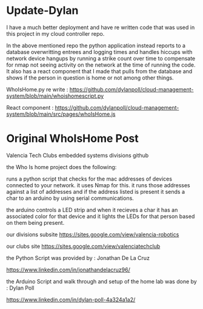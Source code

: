 # Update-Dylan
I have a much better deployment and have re written code that was used in this project in my cloud controller repo. 


In the above mentioned repo the python application instead reports to a database overwritting entrees and logging times and handles hiccups with network device hangups by running a strike count over time to compensate for nmap not seeing activity on the network at the time of running the code.
It also has a react component that I made that pulls from the database and shows if the person in question is home or not among other things.


WhoIsHome.py re write : https://github.com/dylanpoll/cloud-management-system/blob/main/whoishomescript.py

React component : https://github.com/dylanpoll/cloud-management-system/blob/main/src/pages/whoIsHome.js


# Original WhoIsHome Post
Valencia Tech Clubs embedded systems divisions github

the Who Is home project does the following:

runs a python script that checks for the mac addresses of devices connected to your network. it uses Nmap for this.
  it runs those addresses against a list of addresses and if the address listed is present it sends a char to an arduino by using serial communications. 
 
 the arduino controls a LED strip and when it recieves a char it has an associated color for that device and it lights the LEDs for that person based on them being present. 



our divisions subsite
https://sites.google.com/view/valencia-robotics

our clubs site
https://sites.google.com/view/valenciatechclub

the Python Script was provided by : Jonathan De La Cruz

https://www.linkedin.com/in/jonathandelacruz96/

the Arduino Script and walk through and setup of the home lab was done by : Dylan Poll

https://www.linkedin.com/in/dylan-poll-4a324a1a2/
